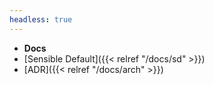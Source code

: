 ```yaml
---
headless: true
---
```


- **Docs**
- [Sensible Default]({{< relref "/docs/sd" >}})
- [ADR]({{< relref "/docs/arch" >}})
<br />

